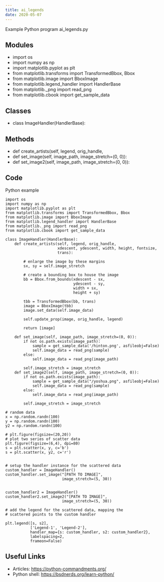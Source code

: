 ```yaml
---
title: ai_legends
date: 2020-05-07
---
```

Example Python program ai_legends.py

## Modules

* import os
* import numpy as np
* import matplotlib.pyplot as plt
* from matplotlib.transforms import TransformedBbox, Bbox
* from matplotlib.image import BboxImage
* from matplotlib.legend_handler import HandlerBase
* from matplotlib._png import read_png
* from matplotlib.cbook import get_sample_data

## Classes

* class ImageHandler(HandlerBase):

## Methods

* def create_artists(self, legend, orig_handle,
* def set_image(self, image_path, image_stretch=(0, 0)):
* def set_image2(self, image_path, image_stretch=(0, 0)):

## Code

Python example

    import os
    import numpy as np
    import matplotlib.pyplot as plt
    from matplotlib.transforms import TransformedBbox, Bbox
    from matplotlib.image import BboxImage
    from matplotlib.legend_handler import HandlerBase
    from matplotlib._png import read_png
    from matplotlib.cbook import get_sample_data
    
    class ImageHandler(HandlerBase):
        def create_artists(self, legend, orig_handle,
                           xdescent, ydescent, width, height, fontsize,
                           trans):
    
            # enlarge the image by these margins
            sx, sy = self.image_stretch 
    
            # create a bounding box to house the image
            bb = Bbox.from_bounds(xdescent - sx,
                                  ydescent - sy,
                                  width + sx,
                                  height + sy)
    
            tbb = TransformedBbox(bb, trans)
            image = BboxImage(tbb)
            image.set_data(self.image_data)
    
            self.update_prop(image, orig_handle, legend)
    
            return [image]
    
        def set_image(self, image_path, image_stretch=(0, 0)):
            if not os.path.exists(image_path):
                sample = get_sample_data('/hinton.png', asfileobj=False)
                self.image_data = read_png(sample)
            else:
                self.image_data = read_png(image_path)
    
            self.image_stretch = image_stretch
        def set_image2(self, image_path, image_stretch=(0, 0)):
            if not os.path.exists(image_path):
                sample = get_sample_data("/yoshua.png", asfileobj=False)
                self.image_data = read_png(sample)
            else:
                self.image_data = read_png(image_path)
    
            self.image_stretch = image_stretch
    
    # random data
    x = np.random.randn(100)
    y = np.random.randn(100)
    y2 = np.random.randn(100)
    
    # plt.figure(figsize=(20,20))
    # plot two series of scatter data
    plt.figure(figsize=(6,4), dpi=80)
    s = plt.scatter(x, y, c='b')
    s = plt.scatter(x, y2, c='r')
    
    
    # setup the handler instance for the scattered data
    custom_handler = ImageHandler()
    custom_handler.set_image("[PATH TO IMAGE]",
                             image_stretch=(5, 30)) 
    
    
    custom_handler2 = ImageHandler()
    custom_handler2.set_image2("[PATH TO IMAGE]",
                             image_stretch=(5, 30)) 
    
    # add the legend for the scattered data, mapping the
    # scattered points to the custom handler
    
    plt.legend([s, s2],
               ['Legend-1', 'Legend-2'],
               handler_map={s: custom_handler, s2: custom_handler2},
               labelspacing=2,
               frameon=False)

## Useful Links

- Articles: https://python-commandments.org/
- Python shell: https://bsdnerds.org/learn-python/
